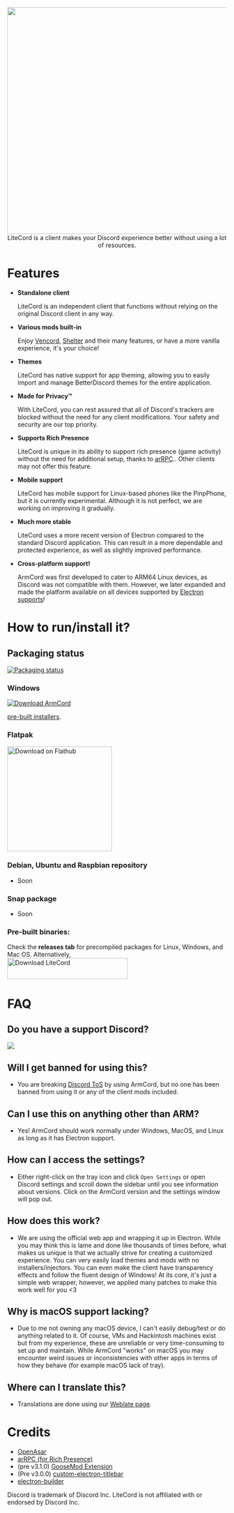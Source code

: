 
<div align="center">
<img src="https://armcord.app/logo.png" width="520">
 <br>LiteCord is a client makes your Discord experience better without using a lot of resources.
</div>

# Features

- **Standalone client** 

   LiteCord is an independent client that functions without relying on the original Discord client in any way.

- **Various mods built-in**
 
   Enjoy [Vencord](https://github.com/Vendicated/Vencord), [Shelter](https://github.com/uwu/shelter) and their many features, or have a more vanilla experience, it's your choice!

- **Themes**

   LiteCord has native support for app theming, allowing you to easily import and manage BetterDiscord themes for the entire application.

- **Made for Privacy™**

   With LiteCord, you can rest assured that all of Discord's trackers are blocked without the need for any client modifications. Your safety and security are our top priority.

- **Supports Rich Presence**

   LiteCord is unique in its ability to support rich presence (game activity) without the need for additional setup, thanks to [arRPC](https://arrpc.openasar.dev).. Other clients may not offer this feature.
   
- **Mobile support**

   LiteCord has mobile support for Linux-based phones like the PinpPhone, but it is currently experimental. Although it is not perfect, we are working on improving it gradually.

- **Much more stable**

   LiteCord uses a more recent version of Electron compared to the standard Discord application. This can result in a more dependable and protected experience, as well as slightly improved performance.


- **Cross-platform support!**

   ArmCord was first developed to cater to ARM64 Linux devices, as Discord was not compatible with them. However, we later expanded and made the platform available on all devices supported by [Electron supports](https://github.com/electron/electron#platform-support)!
  
# How to run/install it?

## Packaging status
[![Packaging status](https://repology.org/badge/vertical-allrepos/armcord.svg)](https://repology.org/project/armcord/versions)

### Windows
<a href="https://github.com/ByicTeam/LiteCord/releases">
   <img src="https://get.microsoft.com/images/en-us%20dark.svg" alt="Download ArmCord" />
</a>

 [pre-built installers](https://github.com/ByicTeam/LiteCord/releases).

### Flatpak
<a href='https://github.com/ByicTeam/LiteCord/releases'><img width='240' alt='Download on Flathub' src='https://flathub.org/assets/badges/flathub-badge-en.svg'/></a>

### Debian, Ubuntu and Raspbian repository
- Soon
  
### Snap package
- Soon
  
### Pre-built binaries:
 Check the **releases tab** for precompiled packages for Linux, Windows, and Mac OS. Alternatively,  
 <a href="https://github.com/ByicTeam/LiteCord/releases"><img alt="Download LiteCord" src="https://a.fsdn.com/con/app/sf-download-button" width=276 height=48 srcset="https://a.fsdn.com/con/app/sf-download-button?button_size=2x 2x"></a>
   
# FAQ
## Do you have a support Discord?

[![](https://dcbadge.vercel.app/api/server/TnhxcqynZ2)](https://discord.gg/TnhxcqynZ2)
## Will I get banned for using this?   
- You are breaking [Discord ToS](https://discord.com/terms#software-in-discord%E2%80%99s-services) by using ArmCord, but no one has been banned from using it or any of the client mods included.

## Can I use this on anything other than ARM?
- Yes! ArmCord should work normally under Windows, MacOS, and Linux as long as it has Electron support.  

## How can I access the settings?
- Either right-click on the tray icon and click `Open Settings` or open Discord settings and scroll down the sidebar until you see information about versions. Click on the ArmCord version and the settings window will pop out.

## How does this work?   
- We are using the official web app and wrapping it up in Electron. While you may think this is lame and done like thousands of times before, what makes us unique is that we actually strive for creating a customized experience. You can very easily load themes and mods with no installers/injectors. You can even make the client have transparency effects and follow the fluent design of Windows! At its core, it's just a simple web wrapper, however, we applied many patches to make this work well for you <3

## Why is macOS support lacking?
- Due to me not owning any macOS device, I can't easily debug/test or do anything related to it. Of course, VMs and Hackintosh machines exist but from my experience, these are unreliable or very time-consuming to set up and maintain. While ArmCord "works" on macOS you may encounter weird issues or inconsistencies with other apps in terms of how they behave (for example macOS lack of tray).

## Where can I translate this?
- Translations are done using our [Weblate page](https://hosted.weblate.org/projects/armcord/armcord/).

# Credits
- [OpenAsar](https://github.com/GooseMod/OpenAsar)
- [arRPC (for Rich Presence)](https://github.com/OpenAsar/arrpc)
- (pre v3.1.0) [GooseMod Extension](https://github.com/GooseMod/extension)
- (Pre v3.0.0) [custom-electron-titlebar](https://github.com/AlexTorresSk/custom-electron-titlebar)
- [electron-builder](https://electron.build)
  
Discord is trademark of Discord Inc. LiteCord is not affiliated with or endorsed by Discord Inc. 
